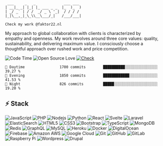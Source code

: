 ```
 ___     _   _             ___ ___ 
| __|_ _| |_| |_ ___ _ _  |_  )_  )
| _/ _` | / /  _/ _ \ '_|  / / / / 
|_|\__,_|_\_\\__\___/_|   /___/___|

Check my work @faktor22.nl
```
My approach to global collaboration with clients is characterized by empathy and openness. My work revolves around three core values: quality, sustainability, and delivering maximum value. I consciously choose a thoughtful approach over rushed work and price competition.

![Code Time](http://img.shields.io/badge/Code%20Time-4%2C561%20hrs%2059%20mins-blue)
![Open Source Love](https://badges.frapsoft.com/os/v1/open-source.svg?v=102)
[![Check](https://img.shields.io/badge/Check%20Faktor%2022-216bd6)](https://faktor22.nl)

```text
🌆 Daytime                1700 commits        ██████████░░░░░░░░░░░░░░░   39.27 % 
🌃 Evening                1850 commits        ████████████░░░░░░░░░░░░░   41.53 % 
🌙 Night                  826 commits         █████░░░░░░░░░░░░░░░░░░░░   19.20 % 
```

## ⚡ Stack

![JavaScript](https://img.shields.io/badge/-JavaScript-202a35?style=flat-square&logo=javascript)
![PHP](https://img.shields.io/badge/-PHP-202a35?style=flat-square&logo=php)
![Nodejs](https://img.shields.io/badge/-Nodejs-202a35?style=flat-square&logo=Node.js)
![Python](https://img.shields.io/badge/-Python-202a35?style=flat-square&logo=Python)
![React](https://img.shields.io/badge/-React-202a35?style=flat-square&logo=react)
![Svelte](https://img.shields.io/badge/-svelte-202a35?style=flat-square&logo=svelte)
![Laravel](https://img.shields.io/badge/-Laravel-202a35?style=flat-square&logo=laravel)
![ElasticSearch](https://img.shields.io/badge/-ElasticSearch-202a35?style=flat-square&logo=elasticsearch)
![HTML5](https://img.shields.io/badge/-HTML5-202a35?style=flat-square&logo=html5&logoColor=white)
![CSS3](https://img.shields.io/badge/-CSS3-202a35?style=flat-square&logo=css3)
![Bootstrap](https://img.shields.io/badge/-Bootstrap-202a35?style=flat-square&logo=bootstrap)
![TypeScript](https://img.shields.io/badge/-TypeScript-202a35?style=flat-square&logo=typescript)
![MongoDB](https://img.shields.io/badge/-MongoDB-202a35?style=flat-square&logo=mongodb)
![Redis](https://img.shields.io/badge/-Redis-202a35?style=flat-square&logo=Redis)
![GraphQL](https://img.shields.io/badge/-GraphQL-202a35?style=flat-square&logo=graphql)
![MySQL](https://img.shields.io/badge/-MySQL-202a35?style=flat-square&logo=mysql)
![Heroku](https://img.shields.io/badge/-Heroku-202a35?style=flat-square&logo=heroku)
![Docker](https://img.shields.io/badge/-Docker-202a35?style=flat-square&logo=docker)
![DigitalOcean](https://img.shields.io/badge/-Digital%20Ocean-202a35?style=flat-square&logo=digitalocean)
![Firebase](https://img.shields.io/badge/Firebase-202a35?style=flat-square&logo=firebase)
![Amazon AWS](https://img.shields.io/badge/Amazon%20AWS-202a35?style=flat-square&logo=amazon-aws)
![Google Cloud](https://img.shields.io/badge/Google%20Cloud-202a35?style=flat-square&logo=google-cloud)
![Git](https://img.shields.io/badge/-Git-202a35?style=flat-square&logo=git)
![GitHub](https://img.shields.io/badge/-GitHub-202a35?style=flat-square&logo=github)
![GitLab](https://img.shields.io/badge/-GitLab-202a35?style=flat-square&logo=gitlab)
![Raspberry Pi](https://img.shields.io/badge/-Raspberry%20Pi-202a35?style=flat-square&logo=Raspberry-Pi)
![Wordpress](https://img.shields.io/badge/-WordPress-202a35?style=flat-square&logo=wordpress)
![Drupal](https://img.shields.io/badge/-Drupal-202a35?style=flat-square&logo=drupal)

<!--
**Faktor22/Faktor22** is a ✨ _special_ ✨ repository because its `README.md` (this file) appears on your GitHub profile.

Here are some ideas to get you started:

- ### Hi there 👋
- <img src="https://media.giphy.com/media/WUlplcMpOCEmTGBtBW/giphy.gif" width="30">
- ![visitors](https://visitor-badge.laobi.icu/badge?page_id=faktor22.visitor-badge)
- 🔭 I’m currently working on ...
- 🌱 I’m currently learning ...
- 👯 I’m looking to collaborate on ...
- 🤔 I’m looking for help with ...
- 💬 Ask me about ...
- 📫 How to reach me: ...
- 😄 Pronouns: ...
- ⚡ Fun fact: ...
-->
